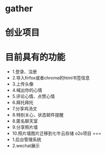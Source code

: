 gather
======
创业项目
======
目前具有的功能
===
- 1.登录、注册
- 2.导入firfox或者chrome的html书签信息
- 3.上传头像
- 4.喊出你的心情
- 5.评论心情、点赞心情
- 6.拜托拜托
- 7.分享鸡汤文
- 8.特别关心，状态邮件提醒
- 8.匿名聊天室
- 9.分享照片墙
- 10.照片墙图片迁移到七牛云存储
o2o项目
===
- 1.后台管理系统
- 2.wechat展示
